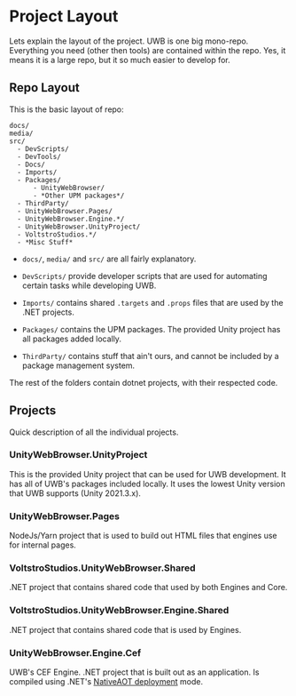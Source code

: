 # Project Layout

Lets explain the layout of the project. UWB is one big mono-repo. Everything you need (other then tools) are contained within the repo. Yes, it means it is a large repo, but it so much easier to develop for.

## Repo Layout

This is the basic layout of repo:

```
docs/
media/
src/
  - DevScripts/
  - DevTools/
  - Docs/
  - Imports/
  - Packages/
      - UnityWebBrowser/
      - *Other UPM packages*/
  - ThirdParty/
  - UnityWebBrowser.Pages/
  - UnityWebBrowser.Engine.*/
  - UnityWebBrowser.UnityProject/
  - VoltstroStudios.*/
  - *Misc Stuff*
```

- `docs/`, `media/` and `src/` are all fairly explanatory.

- `DevScripts/` provide developer scripts that are used for automating certain tasks while developing UWB.

- `Imports/` contains shared `.targets` and `.props` files that are used by the .NET projects.

- `Packages/` contains the UPM packages. The provided Unity project has all packages added locally.

- `ThirdParty/` contains stuff that ain't ours, and cannot be included by a package management system.

The rest of the folders contain dotnet projects, with their respected code.

## Projects

Quick description of all the individual projects.

### UnityWebBrowser.UnityProject

This is the provided Unity project that can be used for UWB development. It has all of UWB's packages included locally. It uses the lowest Unity version that UWB supports (Unity 2021.3.x).

### UnityWebBrowser.Pages

NodeJs/Yarn project that is used to build out HTML files that engines use for internal pages.

### VoltstroStudios.UnityWebBrowser.Shared

.NET project that contains shared code that used by both Engines and Core.

### VoltstroStudios.UnityWebBrowser.Engine.Shared

.NET project that contains shared code that is used by Engines.

### UnityWebBrowser.Engine.Cef

UWB's CEF Engine. .NET project that is built out as an application. Is compiled using .NET's [NativeAOT deployment](https://learn.microsoft.com/en-us/dotnet/core/deploying/native-aot/) mode.

